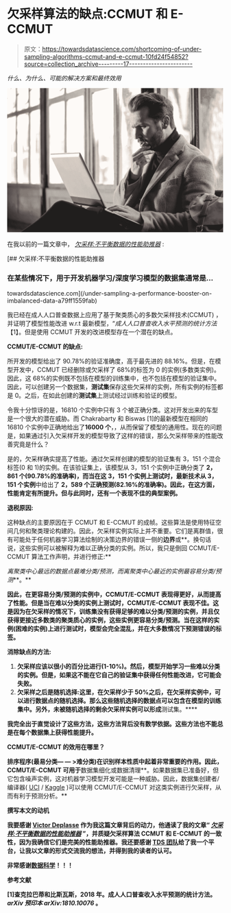 # 欠采样算法的缺点:CCMUT 和 E-CCMUT

> 原文：<https://towardsdatascience.com/shortcoming-of-under-sampling-algorithms-ccmut-and-e-ccmut-10fd24f54852?source=collection_archive---------17----------------------->

*什么、为什么、可能的解决方案和最终效用*

![](img/928190493afc00ca080da1031ad7e82a.png)

在我以前的一篇文章中， [*欠采样:不平衡数据的性能助推器*](/under-sampling-a-performance-booster-on-imbalanced-data-a79ff1559fab) :

[](/under-sampling-a-performance-booster-on-imbalanced-data-a79ff1559fab) [## 欠采样:不平衡数据的性能助推器

### 在某些情况下，用于开发机器学习/深度学习模型的数据集通常是…

towardsdatascience.com](/under-sampling-a-performance-booster-on-imbalanced-data-a79ff1559fab) 

我已经在成人人口普查数据上应用了基于聚类质心的多数欠采样技术(CCMUT) ，并证明了模型性能改进 w.r.t 最新模型，“*成人人口普查收入水平预测的统计方法*【1】。但是使用 CCMUT 开发的改进模型存在一个潜在的缺点。

**CCMUT/E-CCMUT 的缺点:**

所开发的模型给出了 90.78%的验证准确度，高于最先进的 88.16%。但是，在模型开发中，CCMUT 已经删除或欠采样了 68%的标签为 0 的实例(多数类实例)。因此，这 68%的实例既不包括在模型的训练集中，也不包括在模型的验证集中。因此，可以创建另一个数据集，**测试集**保存这些欠采样的实例，所有实例的标签都是 0。之后，在如此创建的**测试集**上测试经过训练和验证的模型。

令我十分惊讶的是，16810 个实例中只有 3 个被正确分类。这对开发出来的车型是一个很大的潜在威胁。而 Chakrabarty 和 Biswas [1]的最新模型在相同的 16810 个实例中正确地给出了**16000 个**，，从而保留了模型的通用性。现在的问题是，如果通过引入欠采样开发的模型导致了这样的错误，那么欠采样带来的性能改善究竟是什么？

是的，欠采样确实提高了性能。通过欠采样创建的模型的验证集有 3，151 个混合标签(0 和 1)的实例。在该验证集上，该模型从 3，151 个实例中正确分类了 **2，861 个(90.78%的准确率)，而当在这 3，151 个实例上测试时，最新技术从 3，151 个实例**中给出了 **2，589 个正确预测(82.16%的准确率)。因此，在这方面，性能肯定有所提升。但与此同时，还有一个表现不佳的典型案例。**

**退税原因:**

这种缺点的主要原因在于 CCMUT 和 E-CCMUT 的成帧。这些算法是使用特征空间几何和聚类理论构建的。因此，欠采样实例实际上并不重要。它们是离群值，很有可能处于任何机器学习算法绘制的决策边界的错误一侧的**边界**或**。换句话说，这些实例可以被解释为难以正确分类的实例。所以，我只是倒回 CCMUT/E-CCMUT 算法工作声明，并进行修正:**

*离聚类中心最远的数据点最难分类/预测，而离聚类中心最近的实例最容易分类/预测***。**

**因此，在更容易分类/预测的实例中，CCMUT/E-CCMUT 表现得更好，从而提高了性能。但是当在难以分类的实例上测试时，CCMUT/E-CCMUT 表现不佳。这是因为在欠采样的情况下，训练集没有获得足够的难以分类/预测的实例，并且仅获得更接近多数类的聚类质心的实例，这些实例更容易分类/预测。当在这样的实例(困难的实例)上进行测试时，模型会完全混乱，并在大多数情况下预测错误的标签。**

****消除缺点的方法:****

1.  **欠采样应该以很小的百分比进行(1-10%)。然后，模型开始学习一些难以分类的实例。但是，如果这不能在它自己的验证集中获得任何性能改进，它可能会失败。**
2.  **欠采样之后是随机选择:这里，在欠采样少于 50%之后，在欠采样实例中，可以进行数据点的随机选择。那么这些随机选择的数据点可以包含在模型的训练集中。另外，未被随机选择的剩余欠采样实例可以形成**测试集。****

**我完全出于直觉设计了这些方法，这些方法背后没有数学依据。这些方法也不能总是在每个数据集上获得性能提升。**

****CCMUT/E-CCMUT 的效用在哪里？****

**排序程序(**最易分类— — >难分类**)在识别样本性质中起着非常重要的作用。因此，CCMUT/E-CCMUT 可用于**数据集细化或数据清理**。如果数据集已准备好，但它包含噪声实例，这对机器学习模型开发可能是一种威胁。因此，数据集创建者/编译器( [UCI](https://archive.ics.uci.edu/ml/index.php) / [Kaggle](https://www.kaggle.com/) )可以使用 CCMUT/E-CCMUT 对这类实例进行欠采样，从而有利于预测分析。**

****撰写本文的动机****

**我要感谢 [Victor Deplasse](https://medium.com/u/bed655a6610a?source=post_page-----10fd24f54852--------------------------------) 作为我这篇文章背后的动力，他通读了我的文章“ [*欠采样:不平衡数据的性能助推器*](/under-sampling-a-performance-booster-on-imbalanced-data-a79ff1559fab) ”，并质疑欠采样算法 CCMUT 和 E-CCMUT 的一致性，因为我确信它们是完美的性能助推器。我还要感谢 [TDS 团队](https://medium.com/u/7e12c71dfa81?source=post_page-----10fd24f54852--------------------------------)给了我一个平台，让我以文章的形式交流我的想法，并得到我的读者的认可。**

**非常感谢[数据科学](https://towardsdatascience.com/)！！！**

****参考文献****

**[1]查克拉巴蒂和比斯瓦斯，2018 年。成人人口普查收入水平预测的统计方法。 *arXiv 预印本 arXiv:1810.10076* 。**